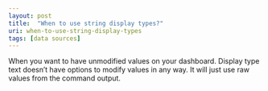 ```yaml
---
layout: post
title:  "When to use string display types?"
uri: when-to-use-string-display-types
tags: [data sources]
---
```

When you want to have unmodified values on your dashboard. Display type text doesn’t have options to modify values in any way. It will just use raw values from the command output.
